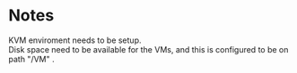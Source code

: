 # Notes

KVM enviroment needs to be setup. \
Disk space need to be available for the VMs, and this is configured to be on path "/VM" .


